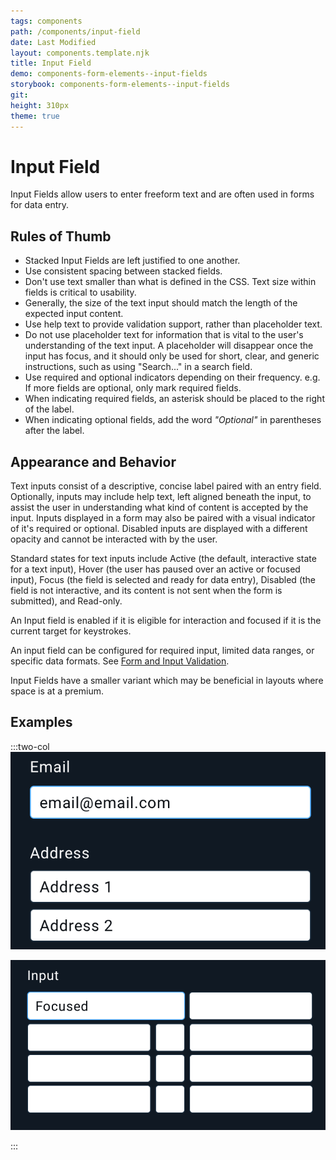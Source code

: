 ```yaml
---
tags: components
path: /components/input-field
date: Last Modified
layout: components.template.njk
title: Input Field
demo: components-form-elements--input-fields
storybook: components-form-elements--input-fields
git:
height: 310px
theme: true
---
```


# Input Field

Input Fields allow users to enter freeform text and are often used in forms for data entry.

## Rules of Thumb

- Stacked Input Fields are left justified to one another.
- Use consistent spacing between stacked fields.
- Don't use text smaller than what is defined in the CSS. Text size within fields is critical to usability.
- Generally, the size of the text input should match the length of the expected input content.
- Use help text to provide validation support, rather than placeholder text.
- Do not use placeholder text for information that is vital to the user's understanding of the text input. A placeholder will disappear once the input has focus, and it should only be used for short, clear, and generic instructions, such as using "Search..." in a search field.
- Use required and optional indicators depending on their frequency. e.g. If more fields are optional, only mark required fields.
- When indicating required fields, an asterisk should be placed to the right of the label.
- When indicating optional fields, add the word _"Optional"_ in parentheses after the label.

## Appearance and Behavior
Text inputs consist of a descriptive, concise label paired with an entry field. Optionally, inputs may include help text, left aligned beneath the input, to assist the user in understanding what kind of content is accepted by the input. Inputs displayed in a form may also be paired with a visual indicator of it's required or optional. Disabled inputs are displayed with a different opacity and cannot be interacted with by the user.

Standard states for text inputs include Active (the default, interactive state for a text input), Hover (the user has paused over an active or focused input), Focus (the field is selected and ready for data entry), Disabled (the field is not interactive, and its content is not sent when the form is submitted), and Read-only.

An Input field is enabled if it is eligible for interaction and focused if it is the current target for keystrokes.

An input field can be configured for required input, limited data ranges, or specific data formats. See [Form and Input Validation](/patterns/forms-and-validation).

Input Fields have a smaller variant which may be beneficial in layouts where space is at a premium.

## Examples

:::two-col
![Do: Design a well organized form with logical, clearly labeled groupings.](/img/components/input-fields-do-1.png "Do: Design a well organized form with logical, clearly labeled groupings.")

![Don’t: Design a long form without labels, splits or groupings.](/img/components/input-fields-dont-1.png "Don’t: Design a long form without labels, splits or groupings.")

:::
